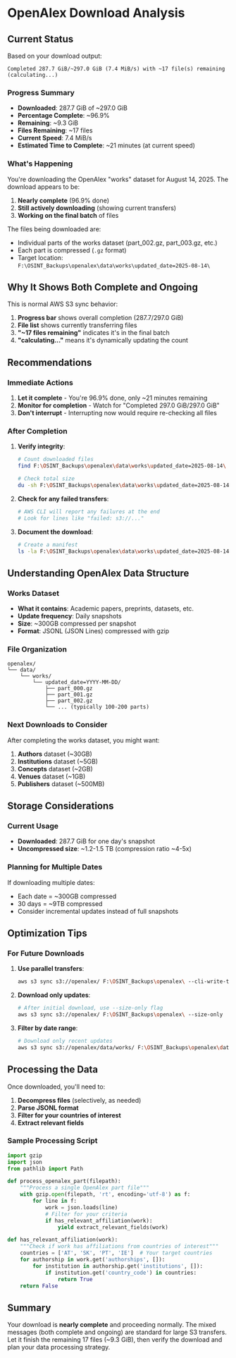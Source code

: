 # OpenAlex Download Analysis

## Current Status

Based on your download output:
```
Completed 287.7 GiB/~297.0 GiB (7.4 MiB/s) with ~17 file(s) remaining (calculating...)
```

### Progress Summary
- **Downloaded**: 287.7 GiB of ~297.0 GiB
- **Percentage Complete**: ~96.9%
- **Remaining**: ~9.3 GiB
- **Files Remaining**: ~17 files
- **Current Speed**: 7.4 MiB/s
- **Estimated Time to Complete**: ~21 minutes (at current speed)

### What's Happening

You're downloading the OpenAlex "works" dataset for August 14, 2025. The download appears to be:
1. **Nearly complete** (96.9% done)
2. **Still actively downloading** (showing current transfers)
3. **Working on the final batch** of files

The files being downloaded are:
- Individual parts of the works dataset (part_002.gz, part_003.gz, etc.)
- Each part is compressed (`.gz` format)
- Target location: `F:\OSINT_Backups\openalex\data\works\updated_date=2025-08-14\`

## Why It Shows Both Complete and Ongoing

This is normal AWS S3 sync behavior:
1. **Progress bar** shows overall completion (287.7/297.0 GiB)
2. **File list** shows currently transferring files
3. **"~17 files remaining"** indicates it's in the final batch
4. **"calculating..."** means it's dynamically updating the count

## Recommendations

### Immediate Actions
1. **Let it complete** - You're 96.9% done, only ~21 minutes remaining
2. **Monitor for completion** - Watch for "Completed 297.0 GiB/297.0 GiB"
3. **Don't interrupt** - Interrupting now would require re-checking all files

### After Completion
1. **Verify integrity**:
   ```bash
   # Count downloaded files
   find F:\OSINT_Backups\openalex\data\works\updated_date=2025-08-14\ -name "*.gz" | wc -l
   
   # Check total size
   du -sh F:\OSINT_Backups\openalex\data\works\updated_date=2025-08-14\
   ```

2. **Check for any failed transfers**:
   ```bash
   # AWS CLI will report any failures at the end
   # Look for lines like "failed: s3://..."
   ```

3. **Document the download**:
   ```bash
   # Create a manifest
   ls -la F:\OSINT_Backups\openalex\data\works\updated_date=2025-08-14\ > openalex_manifest.txt
   ```

## Understanding OpenAlex Data Structure

### Works Dataset
- **What it contains**: Academic papers, preprints, datasets, etc.
- **Update frequency**: Daily snapshots
- **Size**: ~300GB compressed per snapshot
- **Format**: JSONL (JSON Lines) compressed with gzip

### File Organization
```
openalex/
└── data/
    └── works/
        └── updated_date=YYYY-MM-DD/
            ├── part_000.gz
            ├── part_001.gz
            ├── part_002.gz
            └── ... (typically 100-200 parts)
```

### Next Downloads to Consider
After completing the works dataset, you might want:
1. **Authors** dataset (~30GB)
2. **Institutions** dataset (~5GB)
3. **Concepts** dataset (~2GB)
4. **Venues** dataset (~1GB)
5. **Publishers** dataset (~500MB)

## Storage Considerations

### Current Usage
- **Downloaded**: 287.7 GiB for one day's snapshot
- **Uncompressed size**: ~1.2-1.5 TB (compression ratio ~4-5x)

### Planning for Multiple Dates
If downloading multiple dates:
- Each date = ~300GB compressed
- 30 days = ~9TB compressed
- Consider incremental updates instead of full snapshots

## Optimization Tips

### For Future Downloads
1. **Use parallel transfers**:
   ```bash
   aws s3 sync s3://openalex/ F:\OSINT_Backups\openalex\ --cli-write-timeout 0 --cli-read-timeout 0 --concurrent-requests 10
   ```

2. **Download only updates**:
   ```bash
   # After initial download, use --size-only flag
   aws s3 sync s3://openalex/ F:\OSINT_Backups\openalex\ --size-only
   ```

3. **Filter by date range**:
   ```bash
   # Download only recent updates
   aws s3 sync s3://openalex/data/works/ F:\OSINT_Backups\openalex\data\works\ --exclude "*" --include "*updated_date=2025-08*"
   ```

## Processing the Data

Once downloaded, you'll need to:
1. **Decompress files** (selectively, as needed)
2. **Parse JSONL format**
3. **Filter for your countries of interest**
4. **Extract relevant fields**

### Sample Processing Script
```python
import gzip
import json
from pathlib import Path

def process_openalex_part(filepath):
    """Process a single OpenAlex part file"""
    with gzip.open(filepath, 'rt', encoding='utf-8') as f:
        for line in f:
            work = json.loads(line)
            # Filter for your criteria
            if has_relevant_affiliation(work):
                yield extract_relevant_fields(work)

def has_relevant_affiliation(work):
    """Check if work has affiliations from countries of interest"""
    countries = ['AT', 'SK', 'PT', 'IE']  # Your target countries
    for authorship in work.get('authorships', []):
        for institution in authorship.get('institutions', []):
            if institution.get('country_code') in countries:
                return True
    return False
```

## Summary

Your download is **nearly complete** and proceeding normally. The mixed messages (both complete and ongoing) are standard for large S3 transfers. Let it finish the remaining 17 files (~9.3 GiB), then verify the download and plan your data processing strategy.